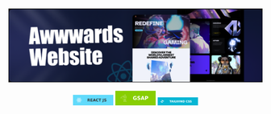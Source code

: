 #

![Project Screenshot](./public/img/ard.png)
                                        <div align="center">
  <img src="./public/img/reac.svg" alt="React" width="80" />
  <img src="./public/img/gsap.svg" alt="GSAP" width="80" />
  <img src="./public/img/tailwind.svg" alt="Tailwind" width="80" />
</div>
